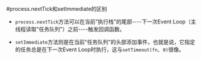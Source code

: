 #process.nextTick和setImmediate的区别

- `process.nextTick`方法可以在当前"执行栈"的尾部----下一次Event Loop（主线程读取"任务队列"）之前----触发回调函数。

- `setImmediate`方法则是在当前"任务队列"的头部添加事件，也就是说，它指定的任务总是在下一次Event Loop时执行，这与`setTimeout(fn, 0)`很像。

